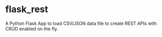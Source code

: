 # flask_rest
A Python Flask App to load CSV/JSON data file to create REST APIs with CRUD enabled on the fly.
